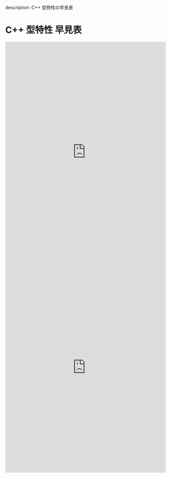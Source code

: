 description: C++ 型特性の早見表

# C++ 型特性 早見表

<iframe width="100%" height="690px" frameborder="0" src="https://docs.google.com/spreadsheets/d/e/2PACX-1vR6mWtbWrvzVLTbES55g6FEzUevDUVkcZraX7NTFe4SSSUCtRf305WtFduOgzPi1PGp9wcAS9ACe4S5/pubhtml?gid=0&amp;single=true&amp;widget=false&amp;headers=false&amp;chrome=false"></iframe>

<iframe width="100%" height="660px" frameborder="0" src="https://docs.google.com/spreadsheets/d/e/2PACX-1vR6mWtbWrvzVLTbES55g6FEzUevDUVkcZraX7NTFe4SSSUCtRf305WtFduOgzPi1PGp9wcAS9ACe4S5/pubhtml?gid=2118583001&amp;single=true&amp;widget=false&amp;headers=false&amp;chrome=false"></iframe>


